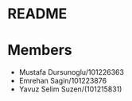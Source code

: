 # README

# Members
- Mustafa Dursunoglu/101226363
- Emrehan Sagin/101223876
- Yavuz Selim Suzen/(101215831)
